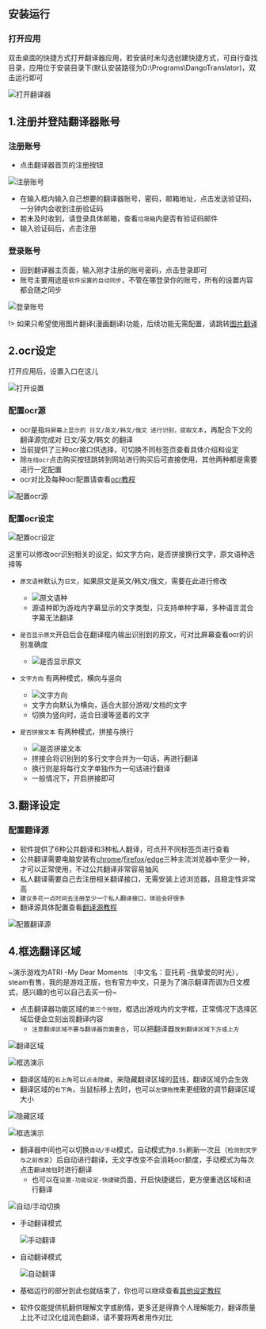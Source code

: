 ## 安装运行
### 打开应用
双击桌面的快捷方式打开翻译器应用，若安装时未勾选创建快捷方式，可自行查找目录，应用位于安装目录下(默认安装路径为D:\Programs\DangoTranslator)，双击运行即可

![打开翻译器](../assets/img/101.webp ':size=50%')

## 1.注册并登陆翻译器账号

### 注册账号
- 点击翻译器首页的注册按钮

![注册账号](../assets/img/103.webp ':size=50%')

- 在输入框内输入自己想要的翻译器账号，密码，邮箱地址，点击发送验证码，一分钟内会收到注册验证码
- 若未及时收到，请登录具体邮箱，查看`垃圾箱`内是否有验证码邮件
- 输入验证码后，点击注册

### 登录账号
- 回到翻译器主页面，输入刚才注册的账号密码，点击登录即可
- 账号主要用途是`软件设置的自动同步`，不管在哪登录你的账号，所有的设置内容都会随之同步

![登录账号](../assets/img/102.webp ':size=50%')

!> 如果只希望使用图片翻译(漫画翻译)功能，后续功能无需配置，请跳转[图片翻译](/4.0/basic/manga)

## 2.ocr设定

打开应用后，设置入口在这儿

![打开设置](../assets/img/149.webp ':size=70%')


### 配置ocr源
- ocr是指`将屏幕上显示的 日文/英文/韩文/俄文 进行识别，提取文本`，再配合下文的翻译源完成对 日文/英文/韩文 的翻译
- 当前提供了三种ocr接口供选择，可切换不同标签页查看具体介绍和设定
- 除`在线ocr`点击购买按钮跳转到网站进行购买后可直接使用，其他两种都是需要进行一定配置
- ocr对比及每种ocr配置请查看[ocr教程](/4.0/basic/ocr)

![配置ocr源](../assets/img/150.webp ':size=50%')

### 配置ocr设定
![配置ocr设定](../assets/img/151.webp ':size=50%')

这里可以修改ocr识别相关的设定，如文字方向，是否拼接换行文字，原文语种选择等

- `原文语种`默认为`日文`，如果原文是英文/韩文/俄文，需要在此进行修改
  - ![原文语种](../assets/img/135-1.webp ':size=30%')
  - 源语种即为游戏内字幕显示的文字类型，只支持单种字幕，多种语言混合字幕无法翻译

- `是否显示原文`开启后会在翻译框内输出识别到的原文，可对比屏幕查看ocr的识别准确度
  - ![是否显示原文](../assets/img/135-2.webp ':size=30%')

- `文字方向` 有两种模式，横向与竖向
  - ![文字方向](../assets/img/135-3.webp ':size=30%')
  - 文字方向默认为横向，适合大部分游戏/文档的文字
  - 切换为竖向时，适合日漫等竖着的文字

- `是否拼接文本` 有两种模式，拼接与换行
  - ![是否拼接文本](../assets/img/135-4.webp ':size=30%')
  - 拼接会将识别到的多行文字合并为一句话，再进行翻译
  - 换行则是将每行文字单独作为一句话进行翻译
  - 一般情况下，开启拼接即可

  
## 3.翻译设定
### 配置翻译源
- 软件提供了6种公共翻译和3种私人翻译，可点开不同标签页进行查看
- 公共翻译需要电脑安装有[chrome](https://www.google.cn/chrome/index.html)/[firefox](https://www.mozilla.org/zh-CN/firefox/)/[edge](https://www.microsoft.com/zh-cn/edge)三种主流浏览器中至少一种，才可以正常使用，不过公共翻译非常容易抽风
- 私人翻译需要自己去注册相关翻译接口，无需安装上述浏览器，且稳定性非常高
- `建议多花一点时间去注册至少一个私人翻译接口，体验会好很多`
- 翻译源具体配置查看[翻译源教程](/4.0/basic/translate)

![配置翻译源](../assets/img/136.webp ':size=50%')

## 4.框选翻译区域
~演示游戏为ATRI -My Dear Moments （中文名：亚托莉 -我挚爱的时光），steam有售，我的是游戏正版，也有官方中文，只是为了演示翻译而调为日文模式，感兴趣的也可以自己去买一份~
- 点击翻译器功能区域的`第三个按钮`，框选出游戏内的文字框，正常情况下选择区域后便会立刻出现翻译内容
  - `注意翻译区域不要与翻译器页面重合`，可以把翻译器`放到翻译区域下方或上方`

![翻译区域](../assets/img/43.webp ':size=70%')

![框选演示](../assets/gif/框选演示.gif ':size=70%')


- 翻译区域的`右上角`可以`点击隐藏`，来隐藏翻译区域的蓝线，翻译区域仍会生效
- 翻译区域的`右下角`，当鼠标移上去时，也可以`左键拖拽`来更细致的调节翻译区域大小

![隐藏区域](../assets/img/44.webp ':size=70%')

![框选演示](../assets/gif/框选边框调节隐藏.gif ':size=70%')

- 翻译器中间也可以切换`自动/手动`模式，自动模式为`0.5s`刷新一次且（`检测到文字与之前改变`）后自动进行翻译，无文字改变不会消耗ocr额度，手动模式为每次点击`翻译按钮`时进行翻译
  - 也可以在`设置-功能设定-快捷键`页面，开启快捷键后，更方便重选区域和进行翻译

![自动/手动切换](../assets/img/45.webp ':size=70%')

 - 手动翻译模式

   ![手动翻译](../assets/gif/手动翻译.gif ':size=50%')

 - 自动翻译模式

   ![自动翻译](../assets/gif/自动翻译.gif ':size=50%')

- 基础运行的部分到此也就结束了，你也可以继续查看[其他设定教程](/4.0/basic/else)

- 软件仅能提供机翻供理解文字或剧情，更多还是得靠个人理解能力，翻译质量上比不过汉化组润色翻译，请不要将两者用作对比